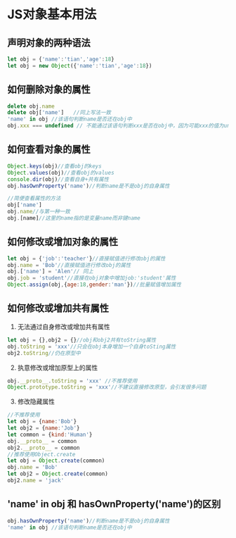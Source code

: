 # JS对象基本用法
## 声明对象的两种语法
```js
let obj = {'name':'tian','age':18}
let obj = new Object({'name':'tian','age':18})
```
## 如何删除对象的属性
```js
delete obj.name
delete obj['name']   //同上写法一致
'name' in obj //该语句判断name是否还在obj中
obj.xxx === undefined // 不能通过该语句判断xxx是否在obj中，因为可能xxx的值为undefined，此时通过该语句进行判断是返回的也为true
```

## 如何查看对象的属性
```js
Object.keys(obj)//查看obj的keys
Object.values(obj)//查看obj的values
console.dir(obj)//查看自身+共有属性
obj.hasOwnProperty('name')//判断name是不是obj的自身属性

//简便查看属性的方法
obj['name']
obj.name//与第一种一致
obj.[name]//这里的name指的是变量name而非键name
```
## 如何修改或增加对象的属性
```js
let obj = {'job':'teacher'}//直接赋值进行修改obj的属性
obj.name = 'Bob'//直接赋值进行修改obj的属性
obj.['name'] = 'Alen'// 同上
obj.job = 'student'//直接在obj对象中增加job:'student'属性
Object.assign(obj,{age:18,gender:'man'})//批量赋值增加属性
```
## 如何修改或增加共有属性
1. 无法通过自身修改或增加共有属性
```js
let obj = {},obj2 = {}//obj和obj2共有toString属性
obj.toString = 'xxx'//只会在obj本身增加一个自身toSting属性
obj2.toString//仍在原型中
```
2. 执意修改或增加原型上的属性
```js
obj.__proto__.toString = 'xxx' //不推荐使用
Object.prototype.toString = 'xxx'//不建议直接修改原型，会引发很多问题
```
3. 修改隐藏属性
```js
//不推荐使用
let obj = {name:'Bob'}
let obj2 = {name:'Job'}
let common = {kind:'Human'}
obj.__proto__ = common
obj2.__proto__ = common
//推荐使用Object.create
let obj = Object.create(common)
obj.name = 'Bob'
let obj2 = Object.create(common)
obj2.name = 'jack'
```
## 'name' in obj 和 hasOwnProperty('name')的区别
```js
obj.hasOwnProperty('name')//判断name是不是obj的自身属性
'name' in obj //该语句判断name是否还在obj中
```